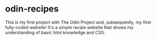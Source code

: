 # odin-recipes
This is my first project with The Odin Project and, subsequently, my first fully-coded website! It's a simple recipe website that shows my understanding of basic html knowledge and CSS.
